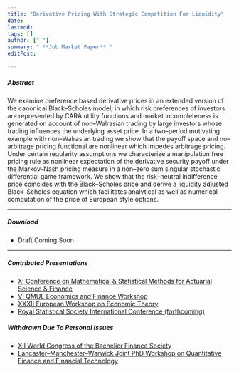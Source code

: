```yaml
---
title: "Derivative Pricing With Strategic Competition For Liquidity" 
date: 
lastmod:
tags: []
author: [" "]
summary: " **Job Market Paper** "
editPost:

---
```


##### Abstract

We examine preference based derivative prices in an extended version of the canonical Black–Scholes model, in which risk preferences of investors are represented by CARA utility functions and market incompleteness is generated on account of non–Walrasian trading by large investors whose trading influences the underlying asset price. In a two–period motivating example with non–Walrasian trading we show that the payoff space and no–arbitrage pricing functional are nonlinear which impedes arbitrage pricing. Under certain regularity assumptions we characterize a manipulation free pricing rule as nonlinear expectation of the derivative security payoff under the Markov–Nash pricing measure in a non–zero sum singular stochastic differential game framework. We show that the risk–neutral indifference price coincides with the Black–Scholes price and derive a liquidity adjusted Black–Scholes equation which facilitates analytical as well as numerical computation of the price of European style options.

---

##### Download

+ Draft Coming Soon

---

##### Contributed Presentations

+ [XI Conference on Mathematical & Statistical Methods for Actuarial Science & Finance](https://sites.google.com/unisa.it/maf-2024/conference-program)
+ [VI QMUL Economics and Finance Workshop](https://www.qmul.ac.uk/sef/events/conferences/items/call-for-papers---6th-qmul-economics-and-finance-workshop-for-phd--post-doctoral-students.html)
+ [XXXII European Workshop on Economic Theory](https://sites.google.com/view/ewet2024/ewet-2024/program/thu-jun-20-am)
+ [Royal Statistical Society International Conference (forthcoming)](https://rss.org.uk/training-events/conference-2024/programme-and-speakers/)

##### Withdrawn Due To Personal Issues

+ [XII World Congress of the Bachelier Finance Society](https://eventos.fgv.br/bachelier-2024/program)
+ [Lancaster–Manchester–Warwick Joint PhD Workshop on Quantitative Finance and Financial Technology](https://warwick.ac.uk/fac/soc/wbs/subjects/finance/gillmore/phdworkshop2024/)


